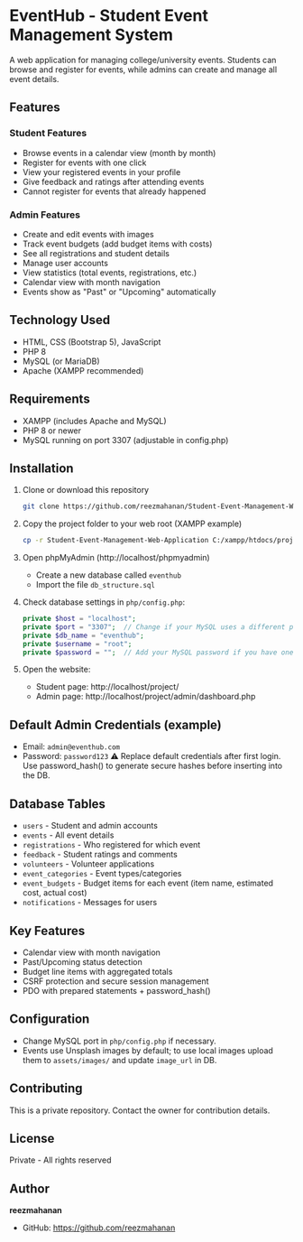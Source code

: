 
# EventHub - Student Event Management System

A web application for managing college/university events. Students can browse and register for events, while admins can create and manage all event details.

## Features

### Student Features
- Browse events in a calendar view (month by month)
- Register for events with one click
- View your registered events in your profile
- Give feedback and ratings after attending events
- Cannot register for events that already happened

### Admin Features
- Create and edit events with images
- Track event budgets (add budget items with costs)
- See all registrations and student details
- Manage user accounts
- View statistics (total events, registrations, etc.)
- Calendar view with month navigation
- Events show as "Past" or "Upcoming" automatically

## Technology Used
- HTML, CSS (Bootstrap 5), JavaScript
- PHP 8
- MySQL (or MariaDB)
- Apache (XAMPP recommended)

## Requirements
- XAMPP (includes Apache and MySQL)
- PHP 8 or newer
- MySQL running on port 3307 (adjustable in config.php)

## Installation
1. Clone or download this repository
   ```bash
   git clone https://github.com/reezmahanan/Student-Event-Management-Web-Application.git
   ```

2. Copy the project folder to your web root (XAMPP example)
   ```bash
   cp -r Student-Event-Management-Web-Application C:/xampp/htdocs/project
   ```

3. Open phpMyAdmin (http://localhost/phpmyadmin)
   - Create a new database called `eventhub`
   - Import the file `db_structure.sql`

4. Check database settings in `php/config.php`:
   ```php
   private $host = "localhost";
   private $port = "3307";  // Change if your MySQL uses a different port
   private $db_name = "eventhub";
   private $username = "root";
   private $password = "";  // Add your MySQL password if you have one
   ```

5. Open the website:
   - Student page: http://localhost/project/
   - Admin page: http://localhost/project/admin/dashboard.php

## Default Admin Credentials (example)
- Email: `admin@eventhub.com`
- Password: `password123`
⚠️ Replace default credentials after first login. Use password_hash() to generate secure hashes before inserting into the DB.

## Database Tables
- `users` - Student and admin accounts
- `events` - All event details
- `registrations` - Who registered for which event
- `feedback` - Student ratings and comments
- `volunteers` - Volunteer applications
- `event_categories` - Event types/categories
- `event_budgets` - Budget items for each event (item name, estimated cost, actual cost)
- `notifications` - Messages for users

## Key Features
- Calendar view with month navigation
- Past/Upcoming status detection
- Budget line items with aggregated totals
- CSRF protection and secure session management
- PDO with prepared statements + password_hash()

## Configuration
- Change MySQL port in `php/config.php` if necessary.
- Events use Unsplash images by default; to use local images upload them to `assets/images/` and update `image_url` in DB.

## Contributing
This is a private repository. Contact the owner for contribution details.

## License
Private - All rights reserved

## Author
**reezmahanan**
- GitHub: https://github.com/reezmahanan

